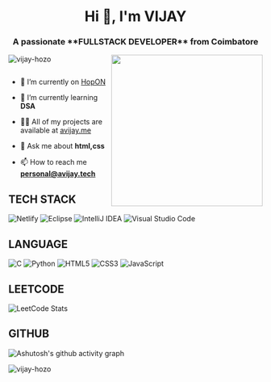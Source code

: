 <h1 align="center">Hi 👋, I'm VIJAY</h1>
<h3 align="center">A passionate **FULLSTACK DEVELOPER** from Coimbatore</h3>

<img align = "right" height = "300" weight = "400" src = "https://imgs.search.brave.com/QH6a7hxHYyMjJpqsJwvB1eTlTgL_lTS4-ZKRmy9qbPA/rs:fit:500:0:0:0/g:ce/aHR0cHM6Ly9jZG4u/cGl4YWJheS5jb20v/cGhvdG8vMjAyMS8w/OC8wNC8xMy8wNi9z/b2Z0d2FyZS1kZXZl/bG9wZXItNjUyMTcy/MF82NDAuanBn" >

<p align="left"> <img src="https://komarev.com/ghpvc/?username=vijay-hozo&label=Profile%20views&color=0e75b6&style=flat" alt="vijay-hozo" /> </p>

<p align="left"> <a href="https://twitter.com/" target="blank"><img src="https://img.shields.io/twitter/follow/?logo=twitter&style=for-the-badge" alt="" /></a> </p>

- 🔭 I’m currently on [HopON](https://github.com/Vijay-Hozo/HopeOn) 

- 🌱 I’m currently learning **DSA**

- 👨‍💻 All of my projects are available at [avijay.me](https://avijay.me/)

- 💬 Ask me about **html,css**

- 📫 How to reach me **personal@avijay.tech**

## TECH STACK 
![Netlify](https://img.shields.io/badge/netlify-%23000000.svg?style=for-the-badge&logo=netlify&logoColor=#00C7B7)
![Eclipse](https://img.shields.io/badge/Eclipse-FE7A16.svg?style=for-the-badge&logo=Eclipse&logoColor=white)
![IntelliJ IDEA](https://img.shields.io/badge/IntelliJIDEA-000000.svg?style=for-the-badge&logo=intellij-idea&logoColor=white)
![Visual Studio Code](https://img.shields.io/badge/Visual%20Studio%20Code-0078d7.svg?style=for-the-badge&logo=visual-studio-code&logoColor=white)

## LANGUAGE 
![C](https://img.shields.io/badge/c-%2300599C.svg?style=for-the-badge&logo=c&logoColor=white)
![Python](https://img.shields.io/badge/python-3670A0?style=for-the-badge&logo=python&logoColor=ffdd54)
![HTML5](https://img.shields.io/badge/html5-%23E34F26.svg?style=for-the-badge&logo=html5&logoColor=white)
![CSS3](https://img.shields.io/badge/css3-%231572B6.svg?style=for-the-badge&logo=css3&logoColor=white)
![JavaScript](https://img.shields.io/badge/javascript-%23323330.svg?style=for-the-badge&logo=javascript&logoColor=%23F7DF1E)

## LEETCODE
 ![LeetCode Stats](https://leetcard.jacoblin.cool/a_vijay?theme=dark&font=Poly)

## GITHUB
  ![Ashutosh's github activity graph](https://github-readme-activity-graph.vercel.app/graph?username=Vijay-Hozo&bg_color=000000&color=fffaff&line=0e3503&point=ffffff&area=true&hide_border=true)

<p><img align="center" src="https://github-readme-streak-stats.herokuapp.com/?user=vijay-hozo&" alt="vijay-hozo" /></p>
